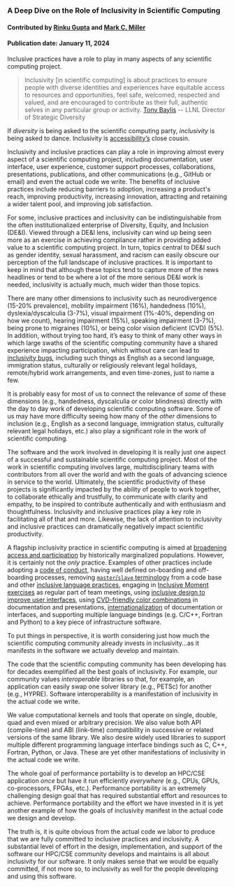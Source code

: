 ### A Deep Dive on the Role of Inclusivity in Scientific Computing

#### Contributed by [Rinku Gupta](https://github.com/rinkug) and [Mark C. Miller](https://github.com/markcmiller86)

#### Publication date: January 11, 2024

<!--deck start-->
Inclusive practices have a role to play in many aspects of any scientific computing project.
<!--deck end-->

<!--body start--->
> Inclusivity [in scientific computing] is about practices to ensure people with diverse identities and experiences have equitable access to resources and opportunities, feel safe, welcomed, respected and valued, and are encouraged to contribute as their full, authentic selves in any particular group or activity. [Tony Baylis](https://people.llnl.gov/baylis3) -- LLNL Director of Strategic Diversity

If *diversity* is being asked to the scientific computing party, *inclusivity* is being asked to dance.
Inclusivity is [accessibility’s](https://www.inclusionhub.com/articles/a11y-at-salesforce) close cousin.

Inclusivity and inclusive practices can play a role in improving almost every aspect of a scientific computing project, including documentation, user interface, user experience, customer support processes, collaborations, presentations, publications, and other communications (e.g., GitHub or email) and even the actual code we write. 
The benefits of inclusive practices include reducing barriers to adoption, increasing a product's reach, improving productivity, increasing innovation, attracting and retaining a wider talent pool, and improving job satisfaction.

For some, inclusive practices and inclusivity can be indistinguishable from the often institutionalized enterprise of Diversity, Equity, and Inclusion (DE&I).
Viewed through a DE&I lens, inclusivity can wind up being seen more as an exercise in achieving compliance rather in providing added value to a scientific computing project.
In turn, topics central to DE&I such as gender identity, sexual harassment, and racism can easily obscure our perception of the full landscape of inclusive practices.
It is important to keep in mind that although these topics tend to capture more of the news headlines or tend to be where a lot of the more serious DE&I work is needed, inclusivity is actually much, much wider than those topics.

There are many other dimensions to inclusivity such as neurodivergence (15-20% prevalence), mobility impairment (16%), handedness (10%), dyslexia/dyscalculia (3-7%), visual impairment (1%-40%, depending on how we count), hearing impairment (15%), speaking impairment (3-7%), being prone to migraines (10%), or being color vision deficient (CVD) (5%).
In addition, without trying too hard, it’s easy to think of many other ways in which large swaths of the scientific computing community have a shared experience impacting participation, which without care can lead to [inclusivity bugs](https://bssw.io/items/inclusivity-bugs), including such things as English as a second language, immigration status, culturally or religiously relevant legal holidays, remote/hybrid work arrangements, and even time-zones, just to name a few.

It is probably easy for most of us to connect the relevance of *some* of these dimensions (e.g., handedness, dyscalculia or color blindness) directly with the day to day work of developing scientific computing software.
Some of us may have more difficulty seeing how many of the *other* dimensions to inclusion (e.g., English as a second language, immigration status, culturally relevant legal holidays, etc.) also play a significant role in the work of scientific computing.

The software and the work involved in developing it is really just one aspect of a successful and sustainable scientific computing project.
Most of the work in scientific computing involves large, multidisciplinary teams with contributors from all over the world and with the goals of advancing science in service to the world.
Ultimately, the scientific productivity of these projects is significantly impacted by the ability of people to work together, to collaborate ethically and trustfully, to communicate with clarity and empathy, to be inspired to contribute authentically and with enthusiasm and thoughtfulness.
Inclusivity and inclusive practices play a key role in facilitating all of that and more.
Likewise, the lack of attention to inclusivity and inclusive practices can dramatically negatively impact scientific productivity.

A flagship inclusivity practice in scientific computing is aimed at [broadening access and participation](https://bssw.io/blog_posts/increasing-productivity-by-broadening-participation-in-scientific-software-communities) by historically marginalized populations.
However, it is certainly not the *only* practice.
Examples of other practices include adopting a [code of conduct](https://www.acm.org/code-of-ethics), having well defined on-boarding and off-boarding processes, removing [`master`/`slave` terminology](https://bssw.io/blog_posts/experiences-replacing-master-slave-terminology-in-ale3d-and-sierra) from a code base and other [inclusive language practices](https://bssw.io/items/inclusive-language-resources), engaging in [Inclusive Moment exercises](https://hpc-workforce-development-and-retention.github.io/hpc-wdr/jekyll/update/2023/04/08/inclusive-minute.html) as regular part of team meetings, using [inclusive design to improve user interfaces](https://uxdesign.cc/a-beginners-guide-to-inclusive-ux-design-b8dcc94f5068), using [CVD-friendly color combinations](https://www.tableau.com/blog/examining-data-viz-rules-dont-use-red-green-together) in documentation and presentations, [internationalization](https://www.tutorialspoint.com/run-a-qt-app-in-a-different-language) of documentation or interfaces, and supporting multiple language bindings (e.g. C/C++, Fortran and Python) to a key piece of infrastructure software.

To put things in perspective, it is worth considering just how much the scientific computing community already invests in inclusivity...as it manifests in the software we actually develop and maintain.

The code that the scientific computing community has been developing has for decades exemplified all the best goals of inclusivity.
For example, our community values *interoperable* libraries so that, for example, an application can easily swap one solver library (e.g., PETSc) for another (e.g., HYPRE).
Software interoperability is a manifestation of inclusivity in the actual code we write.

We value computational kernels and tools that operate on single, double, quad and even mixed or arbitrary precision.
We also value both API (compile-time) and ABI (link-time) compatibility in successive or related versions of the same library. 
We also desire widely used libraries to support multiple different programming language interface bindings such as C, C++, Fortran, Python, or Java.
These are yet other manifestations of inclusivity in the actual code we write.

The whole goal of performance portability is to develop an HPC/CSE application *once* but have it run efficiently *everywhere* (e.g., CPUs, GPUs, co-processors, FPGAs, etc.).
Performance portability is an extremely challenging design goal that has required substantial effort and resources to achieve.
Performance portability and the effort we have invested in it is yet another example of how the goals of inclusivity manifest in the actual code we design and develop.

The truth is, it is quite obvious from the actual code we labor to produce that we are fully committed to inclusive practices and inclusivity.
A substantial level of effort in the design, implementation, and support of the software our HPC/CSE community develops and maintains is all about inclusivity for our software.
It only makes sense that we would be equally committed, if not more so, to inclusivity as well for the people developing and using this software.

<!--body end--->

<!---
Publish: yes
Pinned: no
Topics: inclusivity
--->
